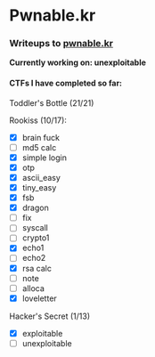 # Pwnable.kr
### Writeups to [pwnable.kr](https://pwnable.kr) 


**Currently working on: unexploitable**


#### CTFs I have completed so far: 


Toddler's Bottle (21/21)

Rookiss (10/17):
- [x] brain fuck
- [ ] md5 calc
- [x] simple login
- [x] otp
- [x] ascii_easy
- [x] tiny_easy
- [x] fsb
- [x] dragon
- [ ] fix
- [ ] syscall
- [ ] crypto1
- [x] echo1
- [ ] echo2
- [x] rsa calc
- [ ] note
- [ ] alloca
- [x] loveletter

 Hacker's Secret (1/13)
- [x] exploitable
- [ ] unexploitable
